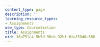 ```yaml
---
content_type: page
description: ''
learning_resource_types:
- Assignments
ocw_type: CourseSection
title: Assignments
uid: 16a751c4-5b5d-96cb-32bf-6faf58d0a560
---
```

